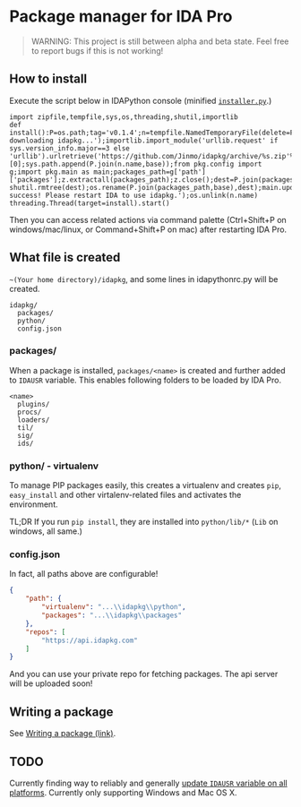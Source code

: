 # Package manager for IDA Pro

> WARNING: This project is still between alpha and beta state. Feel free to report bugs if this is not working!

## How to install

Execute the script below in IDAPython console (minified [`installer.py`](https://github.com/Jinmo/idapkg/raw/master/installer.py).)

```
import zipfile,tempfile,sys,os,threading,shutil,importlib
def install():P=os.path;tag='v0.1.4';n=tempfile.NamedTemporaryFile(delete=False,suffix='.zip');n.close();print('Started downloading idapkg...');importlib.import_module('urllib.request' if sys.version_info.major==3 else 'urllib').urlretrieve('https://github.com/Jinmo/idapkg/archive/%s.zip'%tag,n.name);f=open(n.name,'rb+');f.seek(0,os.SEEK_END);f.truncate(f.tell()-0x28);f.close();z=zipfile.ZipFile(n.name);base=z.namelist()[0];sys.path.append(P.join(n.name,base));from pkg.config import g;import pkg.main as main;packages_path=g['path']['packages'];z.extractall(packages_path);z.close();dest=P.join(packages_path,'idapkg');P.isdir(dest)and shutil.rmtree(dest);os.rename(P.join(packages_path,base),dest);main.update_pythonrc();main.init_environment(False);print('Installation success! Please restart IDA to use idapkg.');os.unlink(n.name)
threading.Thread(target=install).start()
```

Then you can access related actions via command palette (Ctrl+Shift+P on windows/mac/linux, or Command+Shift+P on mac) after restarting IDA Pro.

## What file is created

`~(Your home directory)/idapkg`, and some lines in idapythonrc.py will be created.

```
idapkg/
  packages/
  python/
  config.json
```

### packages/

When a package is installed, `packages/<name>` is created and further added to `IDAUSR` variable. This enables following folders to be loaded by IDA Pro.

```
<name>
  plugins/
  procs/
  loaders/
  til/
  sig/
  ids/
```

### python/ - virtualenv

To manage PIP packages easily, this creates a virtualenv and creates `pip`, `easy_install` and other virtalenv-related files and activates the environment.

TL;DR If you run `pip install`, they are installed into `python/lib/*` (`Lib` on windows, all same.)

### config.json

In fact, all paths above are configurable!

```json
{
    "path": {
        "virtualenv": "...\\idapkg\\python", 
        "packages": "...\\idapkg\\packages"
    }, 
    "repos": [
        "https://api.idapkg.com"
    ]
}
```

And you can use your private repo for fetching packages. The api server will be uploaded soon!

## Writing a package

See [Writing a package (link)](https://idapkg.com/getting-started).

## TODO

Currently finding way to reliably and generally [update `IDAUSR` variable on all platforms](https://github.com/Jinmo/idapkg/blob/master/pkg/internal_api/win.py). Currently only supporting Windows and Mac OS X.